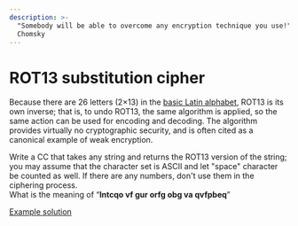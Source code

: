 ```yaml
---
description: >-
  "Somebody will be able to overcome any encryption technique you use!" // Noam
  Chomsky
---
```


# ROT13 substitution cipher

Because there are 26 letters \(2×13\) in the [basic Latin alphabet](https://en.wikipedia.org/wiki/ISO_basic_Latin_alphabet), ROT13 is its own inverse; that is, to undo ROT13, the same algorithm is applied, so the same action can be used for encoding and decoding. The algorithm provides virtually no cryptographic security, and is often cited as a canonical example of weak encryption.

Write a CC that takes any string and returns the ROT13 version of the string; you may assume that the character set is ASCII and let "space" character be counted as well. If there are any numbers, don't use them in the ciphering process.  
What is the meaning of “**lntcqo vf gur orfg obg va qvfpbeq**”

[Example solution](https://pastebin.com/JKWFqSqp)

